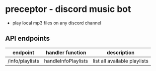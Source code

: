 # preceptor - discord music bot
 - play local mp3 files on any discord channel

## API endpoints

| endpoint        | handler function    | description                  |
| --------------- | ------------------- | ---------------------------- |
| /info/playlists | handleInfoPlaylists | list all available playlists |

 